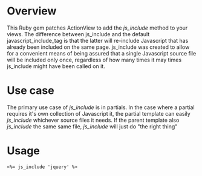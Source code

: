 # Overview

This Ruby gem patches ActionView to add the _js_include_ method to your views. The difference between js_include and the default javascript_include_tag is that the latter will re-include Javascript that has already been included on the same page. js_include was created to allow for a convenient means of being assured that a single Javascript source file will be included only once, regardless of how many times it may times js_include might have been called on it.

# Use case

The primary use case of _js_include_ is in partials. In the case where a partial requires it's own collection of Javascript it, the partial template can easily _js_include_ whichever source files it needs. If the parent template also _js_include_ the same same file, _js_include_ will just do "the right thing"

# Usage

`<%= js_include 'jquery' %>`